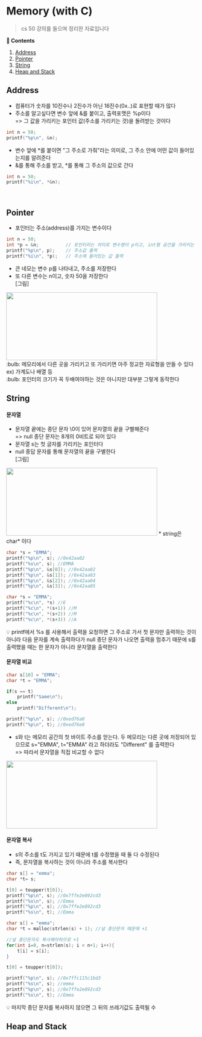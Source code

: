 # Memory (with C)
> cs 50 강의를 들으며 정리한 자료입니다

**:book: Contents**
1. [Address](#address)
2. [Pointer](#pointer)
3. [String](#string)
4. [Heap and Stack](#heap-and-stack)

## Address
* 컴퓨터가 숫자를 10진수나 2진수가 아닌 16진수(0x..)로 표현할 때가 많다
* 주소를 알고싶다면 변수 앞에 &를 붙이고, 출력포맷은 %p이다
<br>  => 그 값을 가리키는 포인터 값(주소를 가리키는 것)을 돌려받는 것이다
```c
int n = 50;
printf("%p\n", &n);
```
* 변수 앞에 *를 붙이면 "그 주소로 가줘"라는 의미로, 그 주소 안에 어떤 값이 들어있는지를 알려준다
* &를 통해 주소를 받고, *를 통해 그 주소의 값으로 간다
```c
int n = 50;
printf("%i\n", *&n);
```
<br>

## Pointer
* 포인터는 주소(address)를 가지는 변수이다
```c
int n = 50;
int *p = &n;          // 포인터라는 의미로 변수명이 p이고, int형 공간을 가리키는 포인터이다
printf("%p\n", p);    // 주소값 출력
printf("%i\n", *p);   // 주소에 들어있는 값 출력
```
* 큰 네모는 변수 p를 나타내고, 주소를 저장한다
* 또 다른 변수는 n이고, 숫자 50을 저장한다
<br>[그림]<br>
<img src="https://user-images.githubusercontent.com/69183944/124456935-3c4eea80-ddc6-11eb-987e-cfbf53804b28.png" width="400" height="180">
<br>
:bulb: 메모리에서 다른 곳을 가리키고 또 가리키면 아주 정교한 자료형을 만들 수 있다 ex) 가계도나 배열 등 <br>
:bulb: 포인터의 크기가 꼭 두배여야하는 것은 아니지만 대부분 그렇게 동작한다
<br>

## String
#### 문자열
* 문자열 끝에는 종단 문자 \0이 있어 문자열의 끝을 구별해준다
<br>  => null 종단 문자는 8개의 0비트로 되어 있다
* 문자열 s는 첫 글자를 가리키는 포인터다
* null 종답 문자를 통해 문자열의 끝을 구별한다
<br>[그림]<br>
<img src="https://user-images.githubusercontent.com/69183944/124459097-c13b0380-ddc8-11eb-94dc-f80e68ca7e35.png" width="400" height="180">
* string은 char* 이다 <br>

```c
char *s = "EMMA";
printf("%p\n", s); //0x42aa02
printf("%s\n", s); //EMMA
printf("%p\n", &s[0]); //0x42aa02
printf("%p\n", &s[1]); //0x42aa03
printf("%p\n", &s[2]); //0x42aa04
printf("%p\n", &s[3]); //0x42aa05
```
```c
char *s = "EMMA";
printf("%c\n", *s) //E
printf("%c\n", *(s+1)) //M
printf("%c\n", *(s+2)) //M
printf("%c\n", *(s+3)) //A
```
:bulb: printf에서 %s 를 사용해서 출력을 요청하면 그 주소로 가서 첫 문자만 출력하는 것이 아니라 다음 문자를 계속 출력하다가 null 종단 문자가 나오면 출력을 멈추기 때문에 s를 출력했을 때는 한 문자가 아니라 문자열을 출력한다
<br>

#### 문자열 비교
```c
char s[10] = "EMMA";
char *t = "EMMA";

if(s == t)
    printf("Same\n");
else
    printf("Different\n");

printf("%p\n", s); //0xed76a0
printf("%p\n", t); //0xed76e0
```
* s와 t는 메모리 공간의 첫 바이트 주소를 얻는다. 두 메모리는 다른 곳에 저장되어 있으므로 s="EMMA", t="EMMA" 라고 하더라도 "Different" 를 출력한다
<br>  => 따라서 문자열을 직접 비교할 수 없다 <br>
<img src="https://user-images.githubusercontent.com/69183944/124463415-d1a1ad00-ddcd-11eb-91b7-016bae8f3b15.png" width="400" height="180">

#### 문자열 복사
* s의 주소를 t도 가지고 있기 때문에 t를 수정했을 때 둘 다 수정된다
* 즉, 문자열을 복사하는 것이 아니라 주소를 복사한다
```c
char s[] = "emma";
char *t= s;

t[0] = toupper(t[0]);
printf("%p\n", s); //0x7ffe2e892cd3
printf("%s\n", s); //Emma
printf("%p\n", s); //0x7ffe2e892cd3
printf("%s\n", t); //Emma
```
```c
char s[] = "emma";
char *t = malloc(strlen(s) + 1); //널 종단문자 때문에 +1

//널 종단문자도 복사해야하므로 +1
for(int i=0, n=strlen(s); i < n+1; i++){
	t[i] = s[i];
}

t[0] = toupper(t[0]);

printf("%p\n", s); //0x7ffc115c1bd3
printf("%s\n", s); //emma
printf("%p\n", s); //0x7ffe2e892cd3
printf("%s\n", t); //Emma
```
💡 마지막 종단 문자를 복사하지 않으면 그 뒤의 쓰레기값도 출력될 수 

## Heap and Stack 
